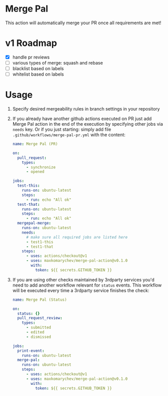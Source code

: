 # Merge Pal

This action will automatically merge your PR once all requirements are met!

# v1 Roadmap

- [x] handle pr reviews
- [ ] various types of merge: squash and rebase
- [ ] blacklist based on labels
- [ ] whitelist based on labels

# Usage

1. Specify desired mergeability rules in branch settings in your repository

2. If you already have another github actions executed on PR just add Merge Pal 
action in the end of the execution by specifying other jobs via `needs` key.
Or if you just starting: simply add file `.github/workflows/merge-pal-pr.yml` 
with the content:


    ```yml
    name: Merge Pal (PR)

    on:
      pull_request:
        types:
          - synchronize
          - opened

    jobs:
      test-this:
        runs-on: ubuntu-latest
        steps:
          - run: echo "All ok"
      test-that:
        runs-on: ubuntu-latest
        steps:
          - run: echo "All ok"
      mergepal-merge:
        runs-on: ubuntu-latest
        needs:
          # make sure all required jobs are listed here
          - test1-this
          - test1-that
        steps:
          - uses: actions/checkout@v1
          - uses: maxkomarychev/merge-pal-action@v0.1.0
            with:
              token: ${{ secrets.GITHUB_TOKEN }}

    ```


3. If you are using other checks maintained by 3rdparty services you'd need to
add another workflow relevant for `status` events. This workflow will be 
executed every time a 3rdparty service finishes the check:


    ```yml
    name: Merge Pal (Status)

    on:
      status: {}
      pull_request_review:
        types:
          - submitted
          - edited
          - dismissed

    jobs:
      print-event:
        runs-on: ubuntu-latest
      merge-pal:
        runs-on: ubuntu-latest
        steps:
          - uses: actions/checkout@v1
          - uses: maxkomarychev/merge-pal-action@v0.1.0
            with:
              token: ${{ secrets.GITHUB_TOKEN }}

    ```
